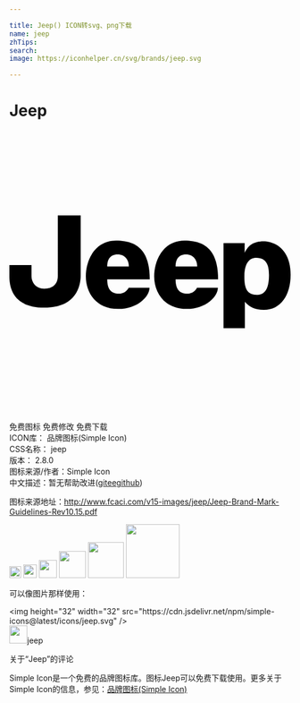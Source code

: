 ```yaml
---

title: Jeep() ICON转svg、png下载
name: jeep
zhTips: 
search: 
image: https://iconhelper.cn/svg/brands/jeep.svg

---
```


# Jeep  <small style="font-size: 60%;font-weight: 100"></small>

<div id="svg" class="svg-wrap">
<svg role="img" viewBox="0 0 24 24" xmlns="http://www.w3.org/2000/svg"><title>Jeep icon</title><path d="M20.056 12.325c-.021 1.07.21 1.637 1.09 1.637.882 0 1.008-.965 1.008-1.7 0-.734-.168-1.447-1.091-1.447-.567 0-.986.44-1.007 1.51m-1.784 4.47v-7.24h1.805v.826c.065-.14.11-.236.251-.406.122-.147.462-.566 1.364-.566.902 0 2.308.63 2.308 2.853 0 1.72-.84 2.98-2.287 2.98-.797 0-1.154-.278-1.364-.441a1.098 1.098 0 0 1-.251-.252v2.245h-1.826M16.03 11.55c0-.525-.294-1.028-.966-1.028-.65 0-.88.461-.88 1.028zm-1.091-2.203c1.531 0 2.874.587 2.874 3.294h-3.63c0 .86.357 1.217.986 1.217.63 0 .84-.504.84-.504h1.783c0 .776-1.07 1.826-2.685 1.805-1.847 0-2.749-1.364-2.749-2.77s.797-3.042 2.58-3.042m-4.741 2.203c0-.525-.293-1.028-.965-1.028-.65 0-.881.461-.881 1.028zM9.106 9.346c1.532 0 2.874.587 2.874 3.294H8.35c0 .86.357 1.217.987 1.217.629 0 .839-.504.839-.504h1.783c0 .776-1.07 1.826-2.685 1.805-1.847 0-2.749-1.364-2.749-2.77s.798-3.042 2.58-3.042m-4.972-2.14h1.952v5.12c0 .88-.378 2.727-3.085 2.727-2.706 0-3-1.72-3-2.686v-.944h1.888v.923c0 .567.378 1.091 1.091 1.091.714 0 1.154-.398 1.154-1.07V7.206Z"/></svg>
</div>
<detail full-name='jeep'></detail>

<div class="detail-page">
<p>
<span><span class="badge-success badge">免费图标</span> <span class="badge-success badge">免费修改</span>  <span class="badge-success badge">免费下载</span> </span>
<br/>
<span>
ICON库：
<span class="badge-secondary badge">品牌图标(Simple Icon)</span> 
</span>
<br/>
<span>
CSS名称：
<span class="badge-secondary badge">jeep</span> 
</span>

<br/>
<span>
版本：
<span class="badge-secondary badge">2.8.0</span> 
</span>
<br/>
<span>图标来源/作者：<span class="badge-light badge">Simple Icon</span></span> 
<br/>
<span class="zh-detail">中文描述：暂无<span class="help-link"><span>帮助改进</span>(<a href="https://gitee.com/liuwave/icon-helper/edit/master/json/brands/jeep.json" target="_blank" rel="noopener noreferrer">gitee</a><a href="https://github.com/liuwave/icon-helper/edit/master/json/brands/jeep.json" target="_blank" rel="noopener noreferrer">github</a></span>)</span><br/>
</p>
</div><div class="description description alert alert-light"><p>图标来源地址：<a href="http://www.fcaci.com/v15-images/jeep/Jeep-Brand-Mark-Guidelines-Rev10.15.pdf" target="_blank" rel="noopener noreferrer">http://www.fcaci.com/v15-images/jeep/Jeep-Brand-Mark-Guidelines-Rev10.15.pdf</a></p></div>
<div class="alert alert-dark">
<img height="21" width="21" src="https://cdn.jsdelivr.net/npm/simple-icons@latest/icons/jeep.svg" />
<img height="24" width="24" src="https://cdn.jsdelivr.net/npm/simple-icons@latest/icons/jeep.svg" />
<img height="32" width="32" src="https://cdn.jsdelivr.net/npm/simple-icons@latest/icons/jeep.svg" />
<img height="48" width="48" src="https://cdn.jsdelivr.net/npm/simple-icons@latest/icons/jeep.svg" />
<img height="64" width="64" src="https://cdn.jsdelivr.net/npm/simple-icons@latest/icons/jeep.svg" />
<img height="96" width="96" src="https://cdn.jsdelivr.net/npm/simple-icons@latest/icons/jeep.svg" />

</div>
<div>
  <p>可以像图片那样使用：    
  </p>
  <div class="alert alert-primary" style="font-size: 14px">
    &lt;img height="32" width="32" src="https://cdn.jsdelivr.net/npm/simple-icons@latest/icons/jeep.svg" /&gt;
    <copy-btn content='<img height="32" width="32" src="https://cdn.jsdelivr.net/npm/simple-icons@latest/icons/jeep.svg" />'></copy-btn>
  </div>
  <div class="alert alert-secondary">
    <img height="32" width="32" src="https://cdn.jsdelivr.net/npm/simple-icons@latest/icons/jeep.svg" />jeep
    <copy-btn content="jeep" btn-title="复制图标名称"></copy-btn>
  </div>
</div>

<Vssue title="关于“Jeep”的评论" >关于“Jeep”的评论</Vssue>


<div><p>Simple Icon是一个免费的品牌图标库。图标Jeep可以免费下载使用。更多关于  Simple Icon的信息，参见：<a target="_blank" href="https://iconhelper.cn/brands.html">品牌图标(Simple Icon)</a>
</p></div>
